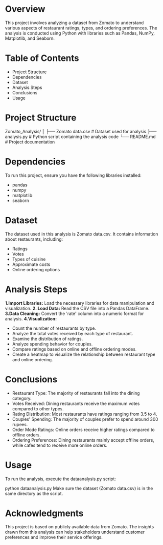 # **Overview**
This project involves analyzing a dataset from Zomato to understand various aspects of restaurant ratings, types, and ordering preferences. The analysis is conducted using Python with libraries such as Pandas, NumPy, Matplotlib, and Seaborn.

# **Table of Contents**
+ Project Structure
+ Dependencies
+ Dataset
+ Analysis Steps
+ Conclusions
+ Usage

# **Project Structure**
Zomato_Analysis/
│
├── Zomato data.csv           # Dataset used for analysis
├── analysis.py               # Python script containing the analysis code
└── README.md                 # Project documentation

# **Dependencies**
To run this project, ensure you have the following libraries installed:

+ pandas
+ numpy
+ matplotlib
+ seaborn

# **Dataset**
The dataset used in this analysis is Zomato data.csv. It contains information about restaurants, including:

+ Ratings
+ Votes
+ Types of cuisine
+ Approximate costs
+ Online ordering options

# **Analysis Steps**
**1.Import Libraries:** Load the necessary libraries for data manipulation and visualization.
**2. Load Data:** Read the CSV file into a Pandas DataFrame.
**3.Data Cleaning:** Convert the 'rate' column into a numeric format for analysis.
**4.Visualization:**
+ Count the number of restaurants by type.
+ Analyze the total votes received by each type of restaurant.
+ Examine the distribution of ratings.
+ Analyze spending behavior for couples.
+ Compare ratings based on online and offline ordering modes.
+ Create a heatmap to visualize the relationship between restaurant type and online ordering.

# **Conclusions**
+ Restaurant Type: The majority of restaurants fall into the dining category.
+ Votes Received: Dining restaurants receive the maximum votes compared to other types.
+ Rating Distribution: Most restaurants have ratings ranging from 3.5 to 4.
+ Couples' Spending: The majority of couples prefer to spend around 300 rupees.
+ Order Mode Ratings: Online orders receive higher ratings compared to offline orders.
+ Ordering Preferences: Dining restaurants mainly accept offline orders, while cafes tend to receive more online orders.

# **Usage**
To run the analysis, execute the dataanalysis.py script:

python dataanalysis.py
Make sure the dataset (Zomato data.csv) is in the same directory as the script.

# **Acknowledgments**
This project is based on publicly available data from Zomato. The insights drawn from this analysis can help stakeholders understand customer preferences and improve their service offerings.



